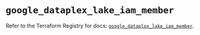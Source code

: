 # `google_dataplex_lake_iam_member`

Refer to the Terraform Registry for docs: [`google_dataplex_lake_iam_member`](https://registry.terraform.io/providers/hashicorp/google-beta/6.49.0/docs/resources/google_dataplex_lake_iam_member).
